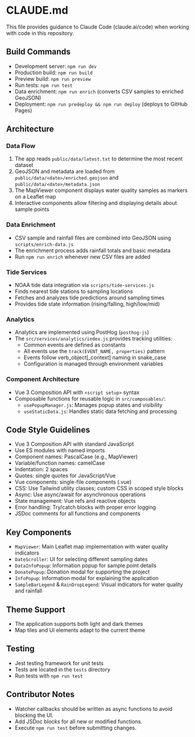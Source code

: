 # CLAUDE.md

This file provides guidance to Claude Code (claude.ai/code) when working with code in this repository.

## Build Commands

- Development server: `npm run dev`
- Production build: `npm run build`
- Preview build: `npm run preview`
- Run tests: `npm run test`
- Data enrichment: `npm run enrich` (converts CSV samples to enriched GeoJSON)
- Deployment: `npm run predeploy && npm run deploy` (deploys to GitHub Pages)

## Architecture

### Data Flow

1. The app reads `public/data/latest.txt` to determine the most recent dataset
2. GeoJSON and metadata are loaded from `public/data/<date>/enriched.geojson` and `public/data/<date>/metadata.json`
3. The MapViewer component displays water quality samples as markers on a Leaflet map
4. Interactive components allow filtering and displaying details about sample points

### Data Enrichment

- CSV sample and rainfall files are combined into GeoJSON using `scripts/enrich-data.js`
- The enrichment process adds rainfall totals and basic metadata
- Run `npm run enrich` whenever new CSV files are added

### Tide Services

- NOAA tide data integration via `scripts/tide-services.js`
- Finds nearest tide stations to sampling locations
- Fetches and analyzes tide predictions around sampling times
- Provides tide state information (rising/falling, high/low/mid)

### Analytics

- Analytics are implemented using PostHog (`posthog-js`)
- The `src/services/analytics/index.js` provides tracking utilities:
  - Common events are defined as constants
  - All events use the `track(EVENT_NAME, properties)` pattern
  - Events follow verb_object[_context] naming in snake_case
  - Configuration is managed through environment variables

### Component Architecture

- Vue 3 Composition API with `<script setup>` syntax
- Composable functions for reusable logic in `src/composables/`:
  - `usePopupManager.js`: Manages popup states and visibility
  - `useStaticData.js`: Handles static data fetching and processing

## Code Style Guidelines

- Vue 3 Composition API with standard JavaScript
- Use ES modules with named imports
- Component names: PascalCase (e.g., MapViewer)
- Variable/function names: camelCase
- Indentation: 2 spaces
- Quotes: single quotes for JavaScript/Vue
- Vue components: single-file components (.vue)
- CSS: Use Tailwind utility classes; custom CSS in scoped style blocks
- Async: Use async/await for asynchronous operations
- State management: Vue refs and reactive objects
- Error handling: Try/catch blocks with proper error logging
- JSDoc comments for all functions and components

## Key Components

- `MapViewer`: Main Leaflet map implementation with water quality indicators
- `DateScroller`: UI for selecting different sampling dates
- `DataInfoPopup`: Information popup for sample point details
- `DonatePopup`: Donation modal for supporting the project
- `InfoPopup`: Information modal for explaining the application
- `SampleBarLegend` & `RainDropLegend`: Visual indicators for water quality and rainfall

## Theme Support

- The application supports both light and dark themes
- Map tiles and UI elements adapt to the current theme

## Testing

- Jest testing framework for unit tests
- Tests are located in the `tests` directory
- Run tests with `npm run test`

## Contributor Notes

- Watcher callbacks should be written as async functions to avoid blocking the UI.
- Add JSDoc blocks for all new or modified functions.
- Execute `npm run test` before submitting changes.
